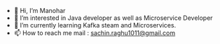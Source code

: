 - 👋 Hi, I’m Manohar
- 👀 I’m interested in Java developer as well as Microservice Developer
- 🌱 I’m currently learning Kafka steam and Microservices.
- 📫 How to reach me mail : sachin.raghu1011@gmail.com

<!---
Tachu10/Tachu10 is a ✨ special ✨ repository because its `README.md` (this file) appears on your GitHub profile.
You can click the Preview link to take a look at your changes.
--->
